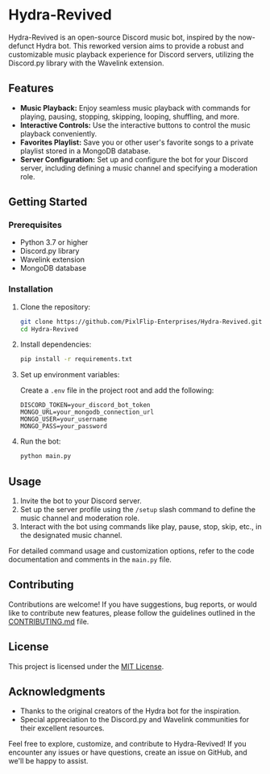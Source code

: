 # Hydra-Revived

Hydra-Revived is an open-source Discord music bot, inspired by the now-defunct Hydra bot. This reworked version aims to provide a robust and customizable music playback experience for Discord servers, utilizing the Discord.py library with the Wavelink extension.

## Features

- **Music Playback:** Enjoy seamless music playback with commands for playing, pausing, stopping, skipping, looping, shuffling, and more.
- **Interactive Controls:** Use the interactive buttons to control the music playback conveniently.
- **Favorites Playlist:** Save you or other user's favorite songs to a private playlist stored in a MongoDB database.
- **Server Configuration:** Set up and configure the bot for your Discord server, including defining a music channel and specifying a moderation role.

## Getting Started

### Prerequisites

- Python 3.7 or higher
- Discord.py library
- Wavelink extension
- MongoDB database

### Installation

1. Clone the repository:

   ```bash
   git clone https://github.com/PixlFlip-Enterprises/Hydra-Revived.git
   cd Hydra-Revived
   ```

2. Install dependencies:

   ```bash
   pip install -r requirements.txt
   ```

3. Set up environment variables:

   Create a `.env` file in the project root and add the following:

   ```env
   DISCORD_TOKEN=your_discord_bot_token
   MONGO_URL=your_mongodb_connection_url
   MONGO_USER=your_username
   MONGO_PASS=your_password
   ```

4. Run the bot:

   ```bash
   python main.py
   ```

## Usage

1. Invite the bot to your Discord server.
2. Set up the server profile using the `/setup` slash command to define the music channel and moderation role.
3. Interact with the bot using commands like play, pause, stop, skip, etc., in the designated music channel.

For detailed command usage and customization options, refer to the code documentation and comments in the `main.py` file.

## Contributing

Contributions are welcome! If you have suggestions, bug reports, or would like to contribute new features, please follow the guidelines outlined in the [CONTRIBUTING.md](CONTRIBUTING.md) file.

## License

This project is licensed under the [MIT License](LICENSE).

## Acknowledgments

- Thanks to the original creators of the Hydra bot for the inspiration.
- Special appreciation to the Discord.py and Wavelink communities for their excellent resources.

Feel free to explore, customize, and contribute to Hydra-Revived! If you encounter any issues or have questions, create an issue on GitHub, and we'll be happy to assist.